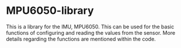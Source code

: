 # MPU6050-library
This is a library for the IMU, MPU6050. This can be used for the basic functions of configuring and reading the values from the sensor. More details regarding the functions are mentioned within the code.
